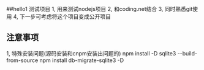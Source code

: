 ##hello1 测试项目
1, 用来测试nodejs项目
2, 和coding.net结合
3, 同时熟悉git使用
4, 下一步可考虑将这个项目变成公开项目

## 注意事项
1, 特殊安装问题(源码安装和cnpm安装出问题的)
npm install -D sqlite3 --build-from-source
npm install db-migrate-sqlite3 -D